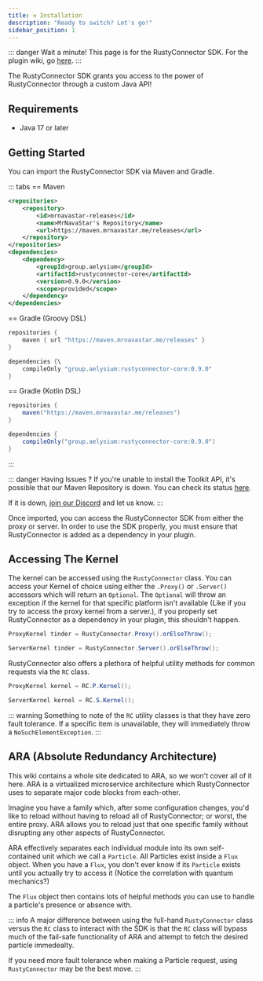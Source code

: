 ```yaml
---
title: ⚒️ Installation
description: "Ready to switch? Let's go!"
sidebar_position: 1
---
```


::: danger Wait a minute!
This page is for the RustyConnector SDK.
For the plugin wiki, go [here](/rusty-connector/docs/installation).
:::

The RustyConnector SDK grants you access to the power of RustyConnector through a custom Java API!

## Requirements
- Java 17 or later

## Getting Started
You can import the RustyConnector SDK via Maven and Gradle.

::: tabs
== Maven
```xml
<repositories>
    <repository>
        <id>mrnavastar-releases</id>
        <name>MrNavaStar's Repository</name>
        <url>https://maven.mrnavastar.me/releases</url>
    </repository>
</repositories>
<dependencies>
    <dependency>
        <groupId>group.aelysium</groupId>
        <artifactId>rustyconnector-core</artifactId>
        <version>0.9.0</version>
        <scope>provided</scope>
    </dependency>
</dependencies>
```
== Gradle (Groovy DSL)
```java
repositories {
    maven { url "https://maven.mrnavastar.me/releases" }
}

dependencies {\
    compileOnly "group.aelysium:rustyconnector-core:0.9.0"
}
```
== Gradle (Kotlin DSL)
```java
repositories {
    maven("https://maven.mrnavastar.me/releases")
}

dependencies {
    compileOnly("group.aelysium:rustyconnector-core:0.9.0")
}
```
:::

::: danger Having Issues ?
If you're unable to install the Toolkit API, it's possible that our Maven Repository is down.
You can check its status [here](https://status.mrnavastar.me/status/services).

If it is down, [join our Discord](https://join.aelysium.group) and let us know.
:::

Once imported, you can access the RustyConnector SDK from either the proxy or server.
In order to use the SDK properly, you must ensure that RustyConnector is added as a dependency in your plugin.

## Accessing The Kernel
The kernel can be accessed using the `RustyConnector` class.
You can access your Kernel of choice using either the `.Proxy()` or `.Server()` accessors which will return an `Optional`.
The `Optional` will throw an exception if the kernel for that specific platform isn't available (Like if you try to access the proxy kernel from a server.),
if you properly set RustyConnector as a dependency in your plugin, this shouldn't happen.
```java
ProxyKernel tinder = RustyConnector.Proxy().orElseThrow();
```
```java
ServerKernel tinder = RustyConnector.Server().orElseThrow();
```

RustyConnector also offers a plethora of helpful utility methods for common requests via the `RC` class.
```java
ProxyKernel kernel = RC.P.Kernel();
```
```java
ServerKernel kernel = RC.S.Kernel();
```
::: warning
Something to note of the `RC` utility classes is that they have zero fault tolerance.
If a specific item is unavailable, they will immediately throw a `NoSuchElementException`.
:::

## ARA (Absolute Redundancy Architecture)
This wiki contains a whole site dedicated to ARA, so we won't cover all of it here.
ARA is a virtualized microservice architecture which RustyConnector uses to separate major code blocks from each-other.

Imagine you have a family which, after some configuration changes, you'd like to reload without having to reload all of RustyConnector;
or worst, the entire proxy.
ARA allows you to reload just that one specific family without disrupting any other aspects of RustyConnector.

ARA effectively separates each individual module into its own self-contained unit which we call a `Particle`.
All Particles exist inside a `Flux` object. When you have a `Flux`, you don't ever know if its `Particle` exists until you actually try to access it (Notice the correlation with quantum mechanics?)

The `Flux` object then contains lots of helpful methods you can use to handle a particle's presence or absence with.

::: info
A major difference between using the full-hand `RustyConnector` class versus the `RC` class to interact with the SDK is that
the `RC` class will bypass much of the fail-safe functionality of ARA and attempt to fetch the desired particle immedealty.

If you need more fault tolerance when making a Particle request, using `RustyConnector` may be the best move.
:::